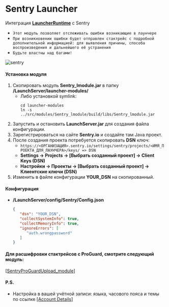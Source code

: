# Sentry Launcher

Интеграция **[LauncherRuntime](https://github.com/GravitLauncher/LauncherRuntime)** с Sentry

- `Этот модуль позволяет отслеживать ошибки возникающие в лаунчере`
- `При возникновении ошибки будет отправлен стактрейс с подробной дополнительной информацией: для выявления причины, способа воспроизведения и дальнейшего её устранения`
- `Будьте властны над багами!`

![sentry](https://user-images.githubusercontent.com/12544425/236625413-5a7593f3-e5da-4f99-b1df-f1ffb86eb838.jpg)

#### Установка модуля

1. Скопировать модуль **Sentry_lmodule.jar** в папку **/LaunchServer/launcher-modules/**
   - Либо установкой symlink:
     ```
     cd launcher-modules
     ln -s ../src/modules/Sentry_lmodule/build/libs/Sentry_lmodule.jar
     ```
2. Запустить и остановить **LaunchServer.jar** для создания файла конфигурации.
3. Зарегистрироваться на сайте **Sentry.io** и создайте там Java проект.
4. После создания проекта потребуется скопировать **DSN** ключ:
    - `https://<ОРГАНИЗАЦИЯ>.sentry.io/settings/sentry/projects/<ИМЯ_ПРОЕКТА_ДЛЯ_ЛАУНЧЕРА>/keys/ => DSN`
    - **Settings -> Projects -> [Выбрать созданный проект] -> Client Keys (DSN)**
    - **Настройки -> Проекты -> [Выбрать созданный проект] -> Клиентские ключи (DSN)**
5. Изменить в файле конфигурации **YOUR_DSN** на скопированный.

#### Конфигурация

- **/LaunchServer/config/Sentry/Config.json**

  ```json
  {
     "dsn": "YOUR_DSN",
     "collectSystemInfo": true,
     "collectMemoryInfo": true,
     "ignoreErrors": [
        "auth.wrongpassword"
     ]
  }
  ```

#### Для расшифровки стактрейсов с ProGuard, смотрите следующий модуль:
[\[SentryProGuardUpload_module\]](https://github.com/GravitLauncher/LauncherModules/tree/master/SentryProGuardUpload_module)


#### P.S.

- Настройка в вашей учётной записи: языка, часового пояса и темы по ссылке [\[Account Details\]](https://sentry.io/settings/account/details/)
